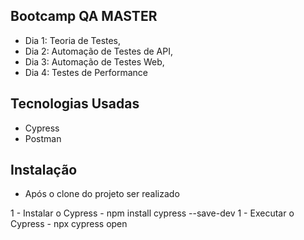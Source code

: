 ## Bootcamp QA MASTER

- Dia 1: Teoria de Testes,
- Dia 2: Automação de Testes de API,
- Dia 3: Automação de Testes Web,
- Dia 4: Testes de Performance

## Tecnologias Usadas

- Cypress
- Postman

## Instalação

* Após o clone do projeto ser realizado

1 - Instalar o Cypress - npm install cypress --save-dev
1 - Executar o Cypress - npx cypress open


